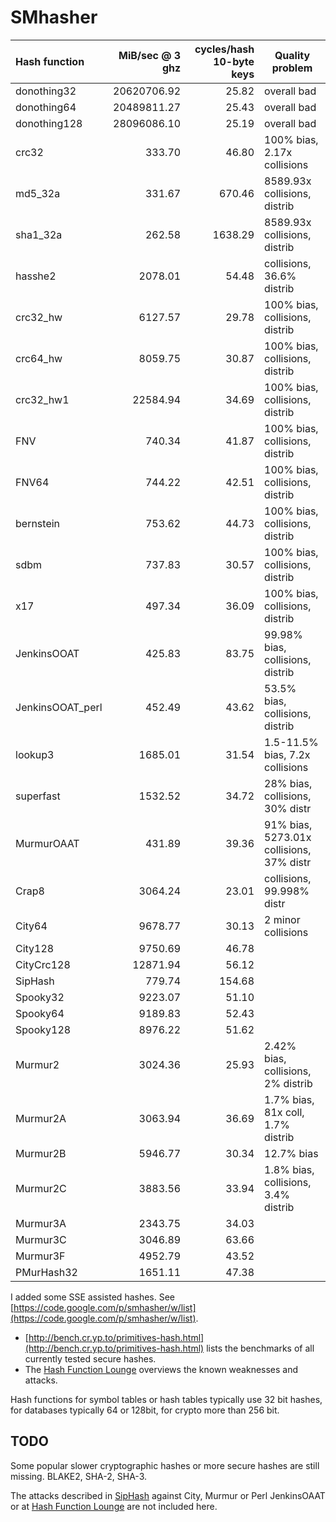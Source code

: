 SMhasher
========

| Hash function   |MiB/sec @ 3 ghz | cycles/hash 10-byte keys | Quality problem |
|:----------------|------------:|-------------:|--------------------------------|
| donothing32     | 20620706.92 |        25.82 | overall bad                    |
| donothing64     | 20489811.27 |        25.43 | overall bad                    |
| donothing128    | 28096086.10 |        25.19 | overall bad                    |
| crc32           |      333.70 |        46.80 | 100% bias, 2.17x collisions    |
| md5_32a         |      331.67 |       670.46 | 8589.93x collisions, distrib   |
| sha1_32a        |      262.58 |      1638.29 | 8589.93x collisions, distrib   |
| hasshe2         |     2078.01 |        54.48 | collisions, 36.6% distrib      |
| crc32_hw        |     6127.57 |        29.78 | 100% bias, collisions, distrib |
| crc64_hw        |     8059.75 |        30.87 | 100% bias, collisions, distrib |
| crc32_hw1       |    22584.94 |        34.69 | 100% bias, collisions, distrib |
| FNV             |      740.34 |        41.87 | 100% bias, collisions, distrib |
| FNV64           |      744.22 |        42.51 | 100% bias, collisions, distrib |
| bernstein       |      753.62 |        44.73 | 100% bias, collisions, distrib |
| sdbm            |      737.83 |        30.57 | 100% bias, collisions, distrib |
| x17             |      497.34 |        36.09 | 100% bias, collisions, distrib |
| JenkinsOOAT     |      425.83 |        83.75 | 99.98% bias, collisions, distrib |
| JenkinsOOAT_perl|      452.49 |        43.62 | 53.5% bias, collisions, distrib |
| lookup3         |     1685.01 |        31.54 | 1.5-11.5% bias, 7.2x collisions |
| superfast       |     1532.52 |        34.72 | 28% bias, collisions, 30% distr |
| MurmurOAAT      |      431.89 |        39.36 | 91% bias, 5273.01x collisions, 37% distr |
| Crap8           |     3064.24 |        23.01 | collisions, 99.998% distr      |
| City64          |     9678.77 |        30.13 | 2 minor collisions             |
| City128         |     9750.69 |        46.78 |                                |
| CityCrc128      |    12871.94 |        56.12 |                                |
| SipHash         |      779.74 |       154.68 |                                |
| Spooky32        |     9223.07 |        51.10 |                                |
| Spooky64        |     9189.83 |        52.43 |                                |
| Spooky128       |     8976.22 |        51.62 |                                |
| Murmur2         |     3024.36 |        25.93 | 2.42% bias, collisions, 2% distrib |
| Murmur2A        |     3063.94 |        36.69 | 1.7% bias, 81x coll, 1.7% distrib  |
| Murmur2B        |     5946.77 |        30.34 | 12.7% bias                     |
| Murmur2C        |     3883.56 |        33.94 | 1.8% bias, collisions, 3.4% distrib |
| Murmur3A        |     2343.75 |        34.03 |                                |
| Murmur3C        |     3046.89 |        63.66 |                                |
| Murmur3F        |     4952.79 |        43.52 |                                |
| PMurHash32      |     1651.11 |        47.38 |                                |

I added some SSE assisted hashes.
See [https://code.google.com/p/smhasher/w/list](https://code.google.com/p/smhasher/w/list).

* [http://bench.cr.yp.to/primitives-hash.html](http://bench.cr.yp.to/primitives-hash.html) lists the benchmarks of all currently tested secure hashes.
* The [Hash Function Lounge](http://www.larc.usp.br/~pbarreto/hflounge.html) overviews the known weaknesses and attacks.

Hash functions for symbol tables or hash tables typically use 32 bit hashes,
for databases typically 64 or 128bit, for crypto more than 256 bit.

TODO
----
Some popular slower cryptographic hashes or more secure hashes are still missing.
BLAKE2, SHA-2, SHA-3.

The attacks described in [SipHash](https://131002.net/siphash/) against City, Murmur or Perl JenkinsOAAT or at [Hash Function Lounge](http://www.larc.usp.br/~pbarreto/hflounge.html) are not included here.

